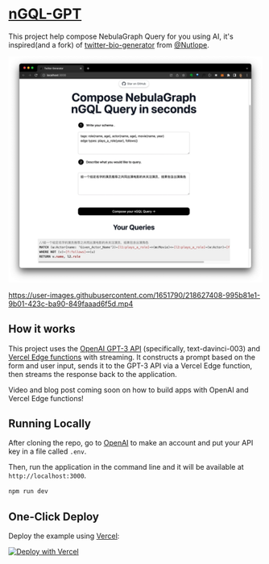 # [nGQL-GPT](https://ngql-gpt.siwei.io/)

This project help compose NebulaGraph Query for you using AI, it's inspired(and a fork) of [twitter-bio-generator](https://github.com/Nutlope/twitterbio) from [@Nutlope](https://github.com/Nutlope).

[![nGQL-GPT](./public/ngql_gpt_screenshot.webp)](https://ngql-gpt.siwei.io)

https://user-images.githubusercontent.com/1651790/218627408-995b81e1-9b01-423c-ba90-849faaad6f5d.mp4

## How it works

This project uses the [OpenAI GPT-3 API](https://openai.com/api/) (specifically, text-davinci-003) and [Vercel Edge functions](https://vercel.com/features/edge-functions) with streaming. It constructs a prompt based on the form and user input, sends it to the GPT-3 API via a Vercel Edge function, then streams the response back to the application.

Video and blog post coming soon on how to build apps with OpenAI and Vercel Edge functions!

## Running Locally

After cloning the repo, go to [OpenAI](https://beta.openai.com/account/api-keys) to make an account and put your API key in a file called `.env`.

Then, run the application in the command line and it will be available at `http://localhost:3000`.

```bash
npm run dev
```

## One-Click Deploy

Deploy the example using [Vercel](https://vercel.com?utm_source=github&utm_medium=readme&utm_campaign=vercel-examples):

[![Deploy with Vercel](https://vercel.com/button)](https://vercel.com/new/clone?repository-url=https://github.com/wey-gu/NebulaGraph-GPT&env=OPENAI_API_KEY&project-name=NebulaGraph-GPT&repo-name=NebulaGraph-GPT)
